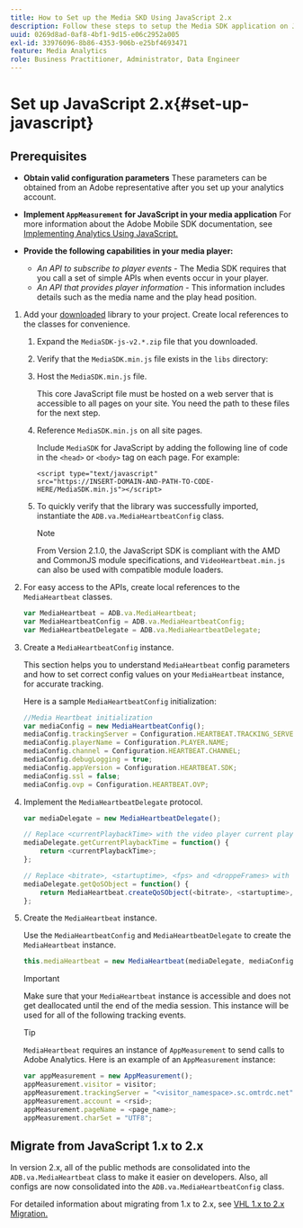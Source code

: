 ```yaml
---
title: How to Set up the Media SKD Using JavaScript 2.x
description: Follow these steps to setup the Media SDK application on JavaScript 2.x.
uuid: 0269d8ad-0af8-4bf1-9d15-e06c2952a005
exl-id: 33976096-8b86-4353-906b-e25bf4693471
feature: Media Analytics
role: Business Practitioner, Administrator, Data Engineer
---
```

# Set up JavaScript 2.x{#set-up-javascript}

## Prerequisites

* **Obtain valid configuration parameters**
   These parameters can be obtained from an Adobe representative after you set up your analytics account.
* **Implement `AppMeasurement` for JavaScript in your media application**
   For more information about the Adobe Mobile SDK documentation, see [Implementing Analytics Using JavaScript.](https://experienceleague.adobe.com/docs/analytics/implementation/js/overview.html)

* **Provide the following capabilities in your media player:**

    * *An API to subscribe to player events* - The Media SDK requires that you call a set of simple APIs when events occur in your player.
    * *An API that provides player information* - This information includes details such as the media name and the play head position.

1. Add your [downloaded](/help/sdk-implement/download-sdks.md#download-2x-sdks) library to your project. Create local references to the classes for convenience.

   1. Expand the `MediaSDK-js-v2.*.zip` file that you downloaded.
   1. Verify that the `MediaSDK.min.js` file exists in the `libs` directory:

   1. Host the `MediaSDK.min.js` file.

      This core JavaScript file must be hosted on a web server that is accessible to all pages on your site. You need the path to these files for the next step.

   1. Reference `MediaSDK.min.js` on all site pages.

      Include `MediaSDK` for JavaScript by adding the following line of code in the `<head>` or `<body>` tag on each page. For example:     

      ```    
      <script type="text/javascript"
      src="https://INSERT-DOMAIN-AND-PATH-TO-CODE-HERE/MediaSDK.min.js"></script>
      ```

   1. To quickly verify that the library was successfully imported, instantiate the `ADB.va.MediaHeartbeatConfig` class.

      >[!NOTE]
      >
      >From Version 2.1.0, the JavaScript SDK is compliant with the AMD and CommonJS module specifications, and `VideoHeartbeat.min.js` can also be used with compatible module loaders.

1. For easy access to the APIs, create local references to the `MediaHeartbeat` classes.

   ```js
   var MediaHeartbeat = ADB.va.MediaHeartbeat;
   var MediaHeartbeatConfig = ADB.va.MediaHeartbeatConfig;
   var MediaHeartbeatDelegate = ADB.va.MediaHeartbeatDelegate;
   ```

1. Create a `MediaHeartbeatConfig` instance.

   This section helps you to understand `MediaHeartbeat` config parameters and how to set correct config values on your `MediaHeartbeat` instance, for accurate tracking.

   Here is a sample `MediaHeartbeatConfig` initialization:

   ```js
   //Media Heartbeat initialization
   var mediaConfig = new MediaHeartbeatConfig();
   mediaConfig.trackingServer = Configuration.HEARTBEAT.TRACKING_SERVER;
   mediaConfig.playerName = Configuration.PLAYER.NAME;
   mediaConfig.channel = Configuration.HEARTBEAT.CHANNEL;
   mediaConfig.debugLogging = true;
   mediaConfig.appVersion = Configuration.HEARTBEAT.SDK;
   mediaConfig.ssl = false;
   mediaConfig.ovp = Configuration.HEARTBEAT.OVP;
   ```

1. Implement the `MediaHeartbeatDelegate` protocol.

   ```js
   var mediaDelegate = new MediaHeartbeatDelegate();

   // Replace <currentPlaybackTime> with the video player current playback time
   mediaDelegate.getCurrentPlaybackTime = function() {
       return <currentPlaybackTime>;
   };

   // Replace <bitrate>, <startuptime>, <fps> and <droppeFrames> with the current playback QoS values.  
   mediaDelegate.getQoSObject = function() {
       return MediaHeartbeat.createQoSObject(<bitrate>, <startuptime>, <fps>, <droppedFrames>);
   };
   ```

1. Create the `MediaHeartbeat` instance.

   Use the `MediaHeartbeatConfig` and `MediaHeartbeatDelegate` to create the `MediaHeartbeat` instance.

   ```js
   this.mediaHeartbeat = new MediaHeartbeat(mediaDelegate, mediaConfig, appMeasurement);
   ```

   >[!IMPORTANT]
   >
   >Make sure that your `MediaHeartbeat` instance is accessible and does not get deallocated until the end of the media session. This instance will be used for all of the following tracking events.

   >[!TIP]
   >
   >`MediaHeartbeat` requires an instance of `AppMeasurement` to send calls to Adobe Analytics. Here is an example of an `AppMeasurement` instance:

   ```js
   var appMeasurement = new AppMeasurement();
   appMeasurement.visitor = visitor;
   appMeasurement.trackingServer = "<visitor_namespace>.sc.omtrdc.net";
   appMeasurement.account = <rsid>;
   appMeasurement.pageName = <page_name>;
   appMeasurement.charSet = "UTF­8";
   ```   

## Migrate from JavaScript 1.x to 2.x

In version 2.x, all of the public methods are consolidated into the `ADB.va.MediaHeartbeat` class to make it easier on developers. Also, all configs are now consolidated into the `ADB.va.MediaHeartbeatConfig` class.

For detailed information about migrating from 1.x to 2.x, see [VHL 1.x to 2.x Migration.](/help/sdk-implement/va-1x-to-2x/mig-1x-2x-overview.md)
